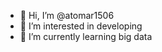 - 👋 Hi, I’m @atomar1506
- 👀 I’m interested in developing
- 🌱 I’m currently learning big data


<!---
atomar1506/atomar1506 is a ✨ special ✨ repository because its `README.md` (this file) appears on your GitHub profile.
You can click the Preview link to take a look at your changes.
--->
